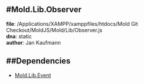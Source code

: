 
#Mold.Lib.Observer
---------------------------------------

__file__: /Applications/XAMPP/xamppfiles/htdocs/Mold Git Checkout/MoldJS/Mold/Lib/Observer.js  
__dna__: static  
__author__: Jan Kaufmann  

	






##Dependencies
--------------

* [Mold.Lib.Event](../../Mold/Lib/Event.md) 



 

 


 



		
